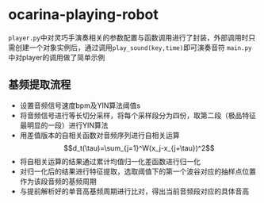 # ocarina-playing-robot
`player.py`中对灵巧手演奏相关的参数配置与函数调用进行了封装，外部调用时只需创建一个对象实例后，通过调用`play_sound(key,time)`即可演奏音符
`main.py`中对player的调用做了简单示例

## 基频提取流程
  - 设置音频信号速度bpm及YIN算法阈值s
  - 将音频信号进行等长切分采样，将每个采样段分为四份，取第二段（极品特征最明显的一段）进行YIN算法
  - 用差值版本的自相关函数对音频序列进行自相关运算
    $$d_t(\tau)=\sum_{j=1}^W(x_j-x_{j+\tau})^2$$
  - 将自相关运算的结果通过累计均值归一化差函数进行归一化
  - 对归一化后的结果进行特征提取，选取阈值下的第一个波谷对应的抽样点位置作为该段音频的基频周期
  - 与提前解析好的单音高基频周期进行比对，得出当前音频段对应的具体音高
  
